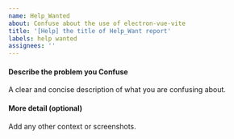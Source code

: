 ```yaml
---
name: Help_Wanted
about: Confuse about the use of electron-vue-vite
title: '[Help] the title of Help_Want report'
labels: help wanted
assignees: ''
---
```


#### Describe the problem you Confuse

A clear and concise description of what you are confusing about.

#### More detail (optional)

Add any other context or screenshots.
